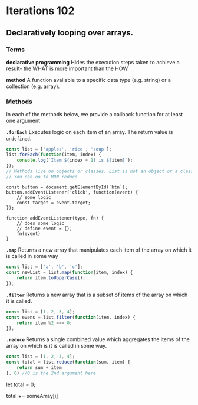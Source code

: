 # Iterations 102
## Declaratively looping over arrays.

### Terms
**declarative programming**
Hides the execution steps taken to achieve a result- the WHAT is more important than the HOW.

**method**
A function available to a specific data type (e.g. string) or a collection (e.g. array).

### Methods
In each of the methods below, we provide a callback function for at least one argument

**`.forEach`**
Executes logic on each item of an array. The return value is `undefined`.
```javascript
const list = ['apples', 'rice', 'soup'];
list.forEach(function(item, index) {
    console.log(`Item ${index + 1} is ${item}`);
});
// Methods live on objects or classes. List is not an object or a class, but it inherits from the array class. The reason we use methods even though it's not an object or a class is because it inherits from the array class.
// You can go to MDN reduce
```
```
const button = document.getElementById(`btn`);
button.addEventListener('click', function(event) {
    // some logic
    const target = event.target; 
});

function addEventListener(type, fn) {
    // does some logic
    // define event = {};
    fn(event)
}
```


**`.map`**
Returns a new array that manipulates each item of the array on which it is called in some way
```javascript
const list = ['a', 'b', 'c'];
const newList = list.map(function(item, index) {
    return item.toUpperCase();
});
```


**`.filter`**
Returns a new array that is a subset of items of the array on which it is called. 
```javascript
const list = [1, 2, 3, 4];
const evens = list.filter(function(item, index) {
    return item %2 === 0;
});

```


**`.reduce`**
Returns a single combined value which aggregates the items of the array on which is it is called in some way.
```javascript
const list = [1, 2, 3, 4];
const total = list.reduce(function(sum, item) {
    return sum + item 
}, 0) //0 is the 2nd argument here
```

let total = 0;

total += someArray[i]


